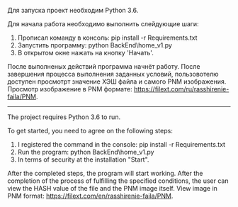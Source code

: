 Для запуска проект необходим Python 3.6.

Для начала работа необходимо выполнить слейдующие шаги:
1) Прописал команду в консоль: pip install -r Requirements.txt
2) Запустить программу: python BackEnd\home_v1.py
3) В открытом окне нажать на кнопку 'Начать'.

После выполненых действий программа начнёт работу.
После завершения процесса выполнения заданных условий, пользовотелю доступен просмотрт значение ХЭШ файла и самого PNM изображения.
Просмотр изображение в PNM формате: https://filext.com/ru/rasshirenie-faila/PNM.

-----------------------------------------------------------------------------------------------------------------------------------

The project requires Python 3.6 to run.

To get started, you need to agree on the following steps:
1) I registered the command in the console: pip install -r Requirements.txt
2) Run the program: python BackEnd\home_v1.py
3) In terms of security at the installation "Start".

After the completed steps, the program will start working.
After the completion of the process of fulfilling the specified conditions, the user can view the HASH value of the file and the PNM image itself.
View image in PNM format: https://filext.com/en/rasshirenie-faila/PNM.